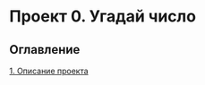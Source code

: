 # Проект 0. Угадай число

## Оглавление
[1. Описание проекта](https://github.com/oles1a/sf_data_science/tree/main/project_0/README.md#Описание-проекта)

